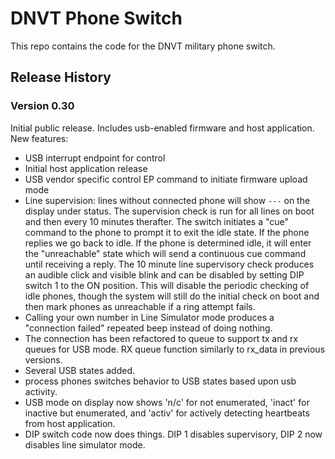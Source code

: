 # DNVT Phone Switch

This repo contains the code for the DNVT military phone switch. 

## Release History

### Version 0.30

Initial public release. Includes usb-enabled firmware and host application. New features:

- USB interrupt endpoint for control
- Initial host application release
- USB vendor specific control EP command to initiate firmware upload mode
- Line supervision: lines without connected phone will show `---` on the display under status. The supervision check is run for all lines on boot and then every 10 minutes therafter. The switch initiates a "cue" command to the phone to prompt it to exit the idle state. If the phone replies we go back to idle. If the phone is determined idle, it will enter the "unreachable" state which will send a continuous cue command until receiving a reply. The 10 minute line supervisory check produces an audible click and visible blink and can be disabled by setting DIP switch 1 to the ON position. This will disable the periodic checking of idle phones, though the system will still do the initial check on boot and then mark phones as unreachable if a ring attempt fails.
- Calling your own number in Line Simulator mode produces a "connection failed" repeated beep instead of doing nothing.
- The connection has been refactored to queue to support tx and rx queues for USB mode. RX queue function similarly to rx_data in previous versions.
- Several USB states added.
- process phones switches behavior to USB states based upon usb activity.
- USB mode on display now shows 'n/c' for not enumerated, 'inact' for inactive but enumerated, and 'activ' for actively detecting heartbeats from host application.
- DIP switch code now does things. DIP 1 disables supervisory, DIP 2 now disables line simulator mode.
